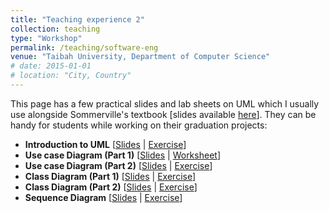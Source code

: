 ```yaml
---
title: "Teaching experience 2"
collection: teaching
type: "Workshop"
permalink: /teaching/software-eng
venue: "Taibah University, Department of Computer Science"
# date: 2015-01-01
# location: "City, Country"
---
```


This page has a few practical slides and lab sheets on UML which I usually use alongside Sommerville's textbook [slides available [here](https://iansommerville.com/software-engineering-book/slides/)]. They can be handy for students while working on their graduation projects: 

<ul>
<li>
    <strong>Introduction to UML</strong> 
    [<a href="https://marwahalaofi.github.io/files/software-eng/introduction_slides.pdf">Slides</a> | 
    <a href="https://marwahalaofi.github.io/files/software-eng/introduction_labsheet.pdf">Exercise</a>]
  </li>
  <li>
    <strong>Use case Diagram (Part 1)</strong> 
    [<a href="https://marwahalaofi.github.io/files/software-eng/usecases_part1_slides.pdf">Slides</a> | 
    <a href="https://marwahalaofi.github.io/files/software-eng/usecases_part1_labsheet.pdf">Worksheet</a>]
  </li>
  <li>
    <strong>Use case Diagram (Part 2)</strong> 
    [<a href="https://marwahalaofi.github.io/files/software-eng/usecases_part2_slides.pdf">Slides</a> | 
    <a href="https://marwahalaofi.github.io/files/software-eng/usecases_part2_labsheet.pdf">Exercise</a>]
  </li>
  <li>
    <strong>Class Diagram (Part 1)</strong> 
    [<a href="https://marwahalaofi.github.io/files/software-eng/class_diagram_part1_slides.pdf">Slides</a> | 
    <a href="https://marwahalaofi.github.io/files/software-eng/class_diagram_part1_labsheet.pdf">Exercise</a>]
  </li>
  <li>
    <strong>Class Diagram (Part 2)</strong> 
    [<a href="https://marwahalaofi.github.io/files/software-eng/class_diagram_part2_slides.pdf">Slides</a> | 
    <a href="https://marwahalaofi.github.io/files/software-eng/class_diagram_part2_labsheet.pdf">Exercise</a>]
  </li>
  
  <li>
    <strong>Sequence Diagram</strong> 
    [<a href="https://marwahalaofi.github.io/files/software-eng/sequence_diagram_slides.pdf">Slides</a> | 
    <a href="https://marwahalaofi.github.io/files/software-eng/sequence_diagram_labsheet.pdf">Exercise</a>]
  </li>
  
</ul>
